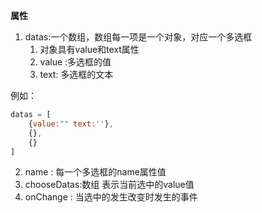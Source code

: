 **属性**

1. datas:一个数组，数组每一项是一个对象，对应一个多选框
    1. 对象具有value和text属性
    2. value :多选框的值
    3. text: 多选框的文本

例如：
```js
datas = [
    {value:"" text:''},
    {},
    {}
]


```

2. name : 每一个多选框的name属性值
3. chooseDatas:数组 
    表示当前选中的value值
4. onChange : 当选中的发生改变时发生的事件
